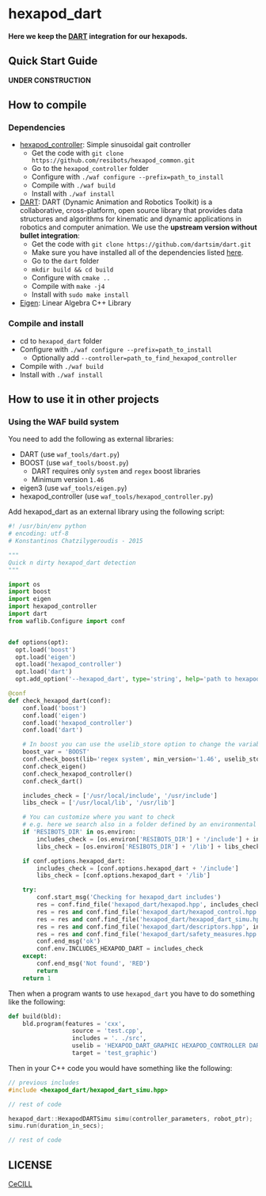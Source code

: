 # hexapod_dart

#### Here we keep the [DART] integration for our hexapods.

## Quick Start Guide

**UNDER CONSTRUCTION**

## How to compile

### Dependencies

- [hexapod_controller]: Simple sinusoidal gait controller
    - Get the code with `git clone https://github.com/resibots/hexapod_common.git`
    - Go to the `hexapod_controller` folder
    - Configure with `./waf configure --prefix=path_to_install`
    - Compile with `./waf build`
    - Install with `./waf install`
- [DART]: DART (Dynamic Animation and Robotics Toolkit) is a collaborative, cross-platform, open source library that provides data structures and algorithms for kinematic and dynamic applications in robotics and computer animation. We use the **upstream version without bullet integration**:
    - Get the code with `git clone https://github.com/dartsim/dart.git`
    - Make sure you have installed all of the dependencies listed [here](https://github.com/dartsim/dart/wiki/DART%205.1%20Installation%20for%20Ubuntu#install-required-dependencies).
    - Go to the `dart` folder
    - `mkdir build && cd build`
    - Configure with `cmake ..`
    - Compile with `make -j4`
    - Install with `sudo make install`
- [Eigen]: Linear Algebra C++ Library

### Compile and install

- cd to `hexapod_dart` folder
- Configure with `./waf configure --prefix=path_to_install`
    - Optionally add `--controller=path_to_find_hexapod_controller`
- Compile with `./waf build`
- Install with `./waf install`

## How to use it in other projects

### Using the WAF build system

You need to add the following as external libraries:

- DART (use `waf_tools/dart.py`)
- BOOST (use `waf_tools/boost.py`)
    - DART requires only `system` and `regex` boost libraries
    - Minimum version `1.46`
- eigen3 (use `waf_tools/eigen.py`)
- hexapod_controller (use `waf_tools/hexapod_controller.py`)

Add hexapod_dart as an external library using the following script:

```python
#! /usr/bin/env python
# encoding: utf-8
# Konstantinos Chatzilygeroudis - 2015

"""
Quick n dirty hexapod_dart detection
"""

import os
import boost
import eigen
import hexapod_controller
import dart
from waflib.Configure import conf


def options(opt):
  opt.load('boost')
  opt.load('eigen')
  opt.load('hexapod_controller')
  opt.load('dart')
  opt.add_option('--hexapod_dart', type='string', help='path to hexapod_dart', dest='hexapod_dart')

@conf
def check_hexapod_dart(conf):
    conf.load('boost')
    conf.load('eigen')
    conf.load('hexapod_controller')
    conf.load('dart')

    # In boost you can use the uselib_store option to change the variable the libs will be loaded
    boost_var = 'BOOST'
    conf.check_boost(lib='regex system', min_version='1.46', uselib_store=boost_var)
    conf.check_eigen()
    conf.check_hexapod_controller()
    conf.check_dart()

    includes_check = ['/usr/local/include', '/usr/include']
    libs_check = ['/usr/local/lib', '/usr/lib']

    # You can customize where you want to check
    # e.g. here we search also in a folder defined by an environmental variable
    if 'RESIBOTS_DIR' in os.environ:
    	includes_check = [os.environ['RESIBOTS_DIR'] + '/include'] + includes_check
    	libs_check = [os.environ['RESIBOTS_DIR'] + '/lib'] + libs_check

    if conf.options.hexapod_dart:
    	includes_check = [conf.options.hexapod_dart + '/include']
    	libs_check = [conf.options.hexapod_dart + '/lib']

    try:
    	conf.start_msg('Checking for hexapod_dart includes')
    	res = conf.find_file('hexapod_dart/hexapod.hpp', includes_check)
    	res = res and conf.find_file('hexapod_dart/hexapod_control.hpp', includes_check)
    	res = res and conf.find_file('hexapod_dart/hexapod_dart_simu.hpp', includes_check)
    	res = res and conf.find_file('hexapod_dart/descriptors.hpp', includes_check)
    	res = res and conf.find_file('hexapod_dart/safety_measures.hpp', includes_check)
    	conf.end_msg('ok')
    	conf.env.INCLUDES_HEXAPOD_DART = includes_check
    except:
    	conf.end_msg('Not found', 'RED')
    	return
    return 1
```

Then when a program wants to use `hexapod_dart` you have to do something like the following:

```python
def build(bld):
    bld.program(features = 'cxx',
                  source = 'test.cpp',
                  includes = '. ./src',
                  uselib = 'HEXAPOD_DART_GRAPHIC HEXAPOD_CONTROLLER DART_GRAPHIC EIGEN BOOST',
                  target = 'test_graphic')
```

Then in your C++ code you would have something like the following:

```cpp
// previous includes
#include <hexapod_dart/hexapod_dart_simu.hpp>

// rest of code

hexapod_dart::HexapodDARTSimu simu(controller_parameters, robot_ptr);
simu.run(duration_in_secs);

// rest of code
```


## LICENSE

[CeCILL]

[CeCILL]: http://www.cecill.info/index.en.html
[DART]: http://dartsim.github.io/
[hexapod_controller]: https://github.com/resibots/hexapod_common
[Eigen]: http://eigen.tuxfamily.org/
